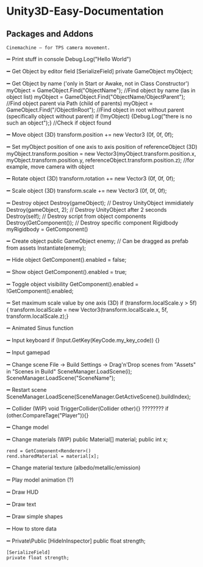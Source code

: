 # Unity3D-Easy-Documentation

## Packages and Addons
	Cinemachine — for TPS camera movement.


➖ Print stuff in console
	Debug.Log("Hello World") 

➖ Get Object by editor field
	[SerializeField]
	private GameObject myObject;

➖ Get Object by name ('only in Start or Awake, not in Class Constructor')
	myObject = GameObject.Find("ObjectName");			//Find object by name (las in object list)
	myObject = GameObject.Find("ObjectName/ObjectParent");		//Find object parent via Path (child of parents)
	myObject = GameObject.Find("/ObjectInRoot"); 			//Find object in root without parent (specifically object without parent)
	if (!myObject) {Debug.Log("there is no such an object");}	//Check if object found

➖ Move object (3D)
	transform.position += new Vector3 (0f, 0f, 0f);

➖ Set myObject position of one axis to axis position of referenceObject (3D)
	myObject.transform.position = new Vector3(myObject.transform.position.x, myObject.transform.position.y, referenceObject.transform.position.z);
	//for example, move camera with object

➖ Rotate object (3D)
	transform.rotation += new Vector3 (0f, 0f, 0f);

➖ Scale object (3D)
	transform.scale += new Vector3 (0f, 0f, 0f);

➖ Destroy object
	Destroy(gameObject);				// Destroy UnityObject immidiately
	Destroy(gameObject, 2); 			// Destroy UnityObject after 2 seconds
	Destroy(self);						// Destroy script from object components
	Destroy(GetComponent<Rigidbody>()); // Destroy specific component
	Rigidbody myRigidbody = GetComponent<Rigidbody>()

➖ Create object
	public GameObject enemy; // Can be dragged as prefab from assets
	Instantiate(enemy);

➖ Hide object
	GetComponent<Renderer>().enabled = false;

➖ Show object
	GetComponent<Renderer>().enabled = true;

➖ Toggle object visibility
 	GetComponent<Renderer>().enabled = !GetComponent<Renderer>().enabled; 

➖ Set maximum scale value by one axis (3D)
	if (transform.localScale.y > 5f) {
	transform.localScale = new Vector3(transform.localScale.x, 5f, transform.localScale.z);}

➖ Animated Sinus function


➖ Input keyboard
	if (Input.GetKey(KeyCode.my_key_code)) {}

➖ Input gamepad


➖ Change scene
	File → Build Settings → Drag'n'Drop scenes from "Assets" in "Scenes in Build"
	SceneManager.LoadScene(i);
	SceneManager.LoadScene("SceneName");

➖ Restart scene
	SceneManager.LoadScene(SceneManager.GetActiveScene().buildIndex);

➖ Collider (WIP)
	void TriggerCollider(Collider other){} ????????
	if (other.CompareTage("Player")){}


➖ Change model


➖ Change materials (WIP)
	public Material[] material;
	public int x;

	rend = GetComponent<Renderer>()
	rend.sharedMaterial = material[x];

➖ Change material texture (albedo/metallic/emission)



➖ Play model animation (?)


➖ Draw HUD


➖ Draw text


➖ Draw simple shapes


➖ How to store data


➖ Private\Public
	[HideInInspector]
	public float strength;

	[SerializeField]
	private float strength;


